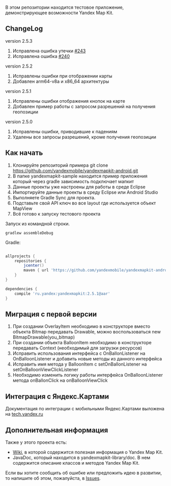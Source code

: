 В этом репозитории находится тестовое приложение, демонстрирующее возможности Yandex Map Kit.

ChangeLog
----------

version 2.5.3

1. Исправлена ошибка утечки [#243](https://github.com/yandexmobile/yandexmapkit-android/issues/243)
2. Исправлена ошибка [#240](https://github.com/yandexmobile/yandexmapkit-android/issues/240)

version 2.5.2

1. Исправлены ошибки при отображении карты
2. Добавлен arm64-v8a и x86_64 архитектуры

version 2.5.1
 
 1. Исправлены ошибки отображения кнопок на карте
 2. Добавлен пример работы с запросом разрешений на получения геопозиции

version 2.5.0
 
 1. Исправлены ошибки, приводившие к падениям
 2. Удалены все запросы разрешений, кроме получения геопозиции
 

Как начать
------------

1.  Клонируйте репозиторий примера
    git clone https://github.com/yandexmobile/yandexmapkit-android.git
2.  В папке yandexmapkit-sample находится пример приложения который через gradle зависимость подключает мапкит
3.  Данные проекты уже настроены для работы в среде Eclipse
 1.	Импортируйте данные проекты в среду Eclipse или Android Studio
 2. Выполняете Gradle Sync для  проекта. 
4.  Подставьте свой API ключ во все layout где используется объект MapView
5.  Всё готово к запуску тестового проекта

Запуск из командной строки.

    gradlew assembleDebug

Gradle:
```groovy

allprojects {
    repositories {
        jcenter()
        maven { url 'https://github.com/yandexmobile/yandexmapkit-android/raw/maven/' }
    }
}

dependencies {
    compile 'ru.yandex:yandexmapkit:2.5.1@aar'
}

```

Миграция с первой версии
-------------------------

1. При создании OverlayItem необходимо в конструкторе вместо объекта  Bitmap  передавать Drawable, можно воспользоваться new BitmapDrawable(you_bitmap)
2. При создании объекта BalloonItem необходимо в конструкторе передавать Context (необходимый для загрузки ресурсов)
3. Исправить использования интерфейса с OnBallonListener на OnBalloonListener и добавить новые методы из данного интерфейса
4. Исправить имя метода у BalloonItem с setOnBallonListener на setOnBalloonViewClickListener
5. Необходимо изменить логику работы интерфейса  OnBalloonListener  метода  onBallonClick  на  onBalloonViewClick


Интеграция с Яндекс.Картами
---------------------------
Документация по интеграции с мобильными Яндекс.Картами выложена на [tech.yandex.ru](https://tech.yandex.ru/yandex-apps-launch/maps/)

Дополнительная информация
---------------------------

Также у этого проекта есть:
* [Wiki](https://github.com/yandexmobile/yandexmapkit-android/wiki), в которой содержится полезная информация о Yandex Map Kit.
* JavaDoc, который находится в yandexmapkit-library/doc. В нем содержится описание классов и методов Yandex Map Kit.

Если вы хотите сообщить об ошибке или предложить идею в развитии, то напишите об этом, пожалуйста, в [Issues](https://github.com/yandexmobile/yandexmapkit-android/issues).
